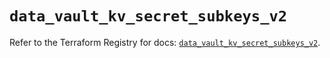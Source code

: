 # `data_vault_kv_secret_subkeys_v2`

Refer to the Terraform Registry for docs: [`data_vault_kv_secret_subkeys_v2`](https://registry.terraform.io/providers/hashicorp/vault/3.24.0/docs/data-sources/kv_secret_subkeys_v2).
